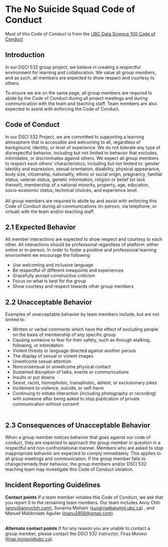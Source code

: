 # The No Suicide Squad Code of Conduct

Most of this Code of Conduct is from the [UBC Data Science 100 Code of Conduct](https://github.com/UBC-DSCI/dsci-100/blob/master/CODE_OF_CONDUCT.md)

## Introduction
In our DSCI 532 group project, we believe in creating a respectful environment for learning and collaboration. We value all group members, and as such, all members are expected to show respect and courtesy to others.

To ensure we are on the same page, all group members are required to abide by the Code of Conduct during all project meetings and during communication with the team and teaching staff. Team members are also expected to assist with enforcing the Code of Conduct. 

## Code of Conduct
In our DSCI 532 Project, we are committed to supporting a learning atmosphere that is accessible and welcoming to all, regardless of background, identity, or level of experience. We do not tolerate any type of disrespectful behavior, including but not limited to behavior that excludes, intimidates, or discriminates against others. We expect all group members to respect each others’ characteristics, including but not limited to:  gender identity and expression, sexual orientation, disability, physical appearance, body size, citizenship, nationality, ethnic or social origin, pregnancy, familial status, veteran status, genetic information, religion or belief (or lack thereof), membership of a national minority, property, age, education, socio-economic status, technical choices, and experience level.
<br/> <br/>
All group members are required to abide by and assist with enforcing this Code of Conduct during all communications (in-person, via telephone, or virtual) with the team and/or teaching staff.

## 2.1 Expected Behavior
All member interactions are expected to show respect and courtesy to each other. All interactions should be professional regardless of platform: either online or in-person. In order to foster a positive and professional learning environment we encourage the following:
- Use welcoming and inclusive language
- Be respectful of different viewpoints and experiences
- Gracefully accept constructive criticism
- Focus on what is best for the group
- Show courtesy and respect towards other group members


## 2.2 Unacceptable Behavior
Examples of unacceptable behavior by team members include, but are not limited to: <br/>
- Written or verbal comments which have the effect of excluding people on the basis of membership of any specific group
- Causing someone to fear for their safety, such as through stalking, following, or intimidation
- Violent threats or language directed against another person
- The display of sexual or violent images
- Unwelcome sexual attention
- Nonconsensual or unwelcome physical contact
- Sustained disruption of talks, events or communications
- Insults or put downs
- Sexist, racist, homophobic, transphobic, ableist, or exclusionary jokes
- Incitement to violence, suicide, or self-harm
- Continuing to initiate interaction (including photography or recording) with someone after being asked to stop publication of private communication without consent
<br/> <br/>

## 2.3 Consequences of Unacceptable Behavior
When a group member notices behavior that goes against our code of conduct, they are expected to approach the group member in question in a respectful and non-confrontational manner. Members who are asked to stop inappropriate behavior are expected to comply immediately. This applies to all group meetings and communication. If the group member fails to change/remedy their behavior, the group members and/or DSCI 532 teaching team may investigate this Code of Conduct violation. 

## Incident Reporting Guidelines
**Contact points**
If a team member violates this Code of Conduct, we ask that you report it to the remaining team members. Our team includes Anny Chih (anny@annychih.com), Suvarna Moharir (suvarna@alumni.ubc.ca) , and Manuel Maldonado Aguilar (manu2856@gmail.com).
<br/> <br/>

**Alternate contact points** 
If for any reason you are unable to contact a group member, please contact the DSCI 532 instructor, Firas Moosvi (firas.moosvi@ubc.ca). 